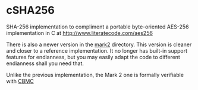 # cSHA256



SHA-256 implementation to compliment a portable byte-oriented AES-256 
implementation in C at http://www.literatecode.com/aes256 

There is also a newer version in the [mark2](mark2) directory. This version is
cleaner and closer to a reference implementation. It no longer has
built-in support features for endianness, but you may easily adapt
the code to different endianness shall you need that.

Unlike the previous implementation, the Mark 2 one is formally
verifiable with [CBMC](http://www.cprover.org/cbmc/)

